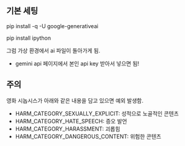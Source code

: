 ## 기본 세팅

pip install -q -U google-generativeai

pip install ipython​

그럼 가상 환경에서 ai 파일이 돌아가게 됨.

- gemini api 페이지에서 본인 api key 받아서 넣으면 됨!

## 주의

영화 시놉시스가 아래와 같은 내용을 담고 있으면 예외 발생함.

- HARM_CATEGORY_SEXUALLY_EXPLICIT: 성적으로 노골적인 콘텐츠
- HARM_CATEGORY_HATE_SPEECH: 증오 발언
- HARM_CATEGORY_HARASSMENT: 괴롭힘
- HARM_CATEGORY_DANGEROUS_CONTENT: 위험한 콘텐츠

